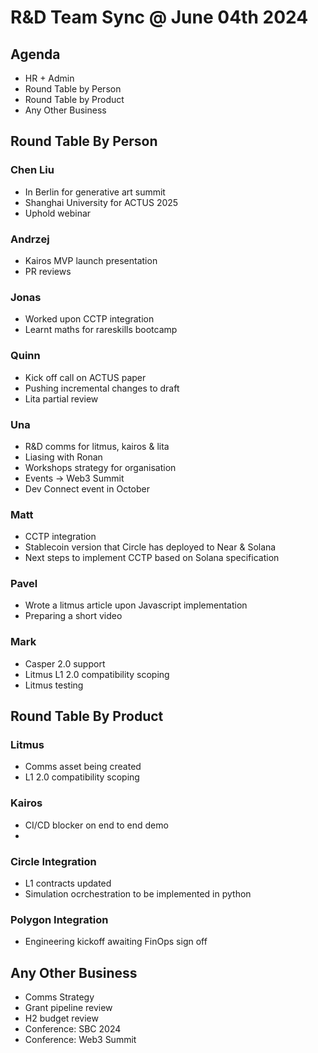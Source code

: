# R&D Team Sync @ June 04th 2024

## Agenda

- HR + Admin
- Round Table by Person 
- Round Table by Product
- Any Other Business

## Round Table By Person

### Chen Liu

- In Berlin for generative art summit
- Shanghai University for ACTUS 2025
- Uphold webinar

### Andrzej

- Kairos MVP launch presentation
- PR reviews

### Jonas

- Worked upon CCTP integration
- Learnt maths for rareskills bootcamp

### Quinn

- Kick off call on ACTUS paper
- Pushing incremental changes to draft
- Lita partial review

### Una

- R&D comms for litmus, kairos & lita
- Liasing with Ronan
- Workshops strategy for organisation
- Events -> Web3 Summit
- Dev Connect event in October

### Matt

- CCTP integration
- Stablecoin version that Circle has deployed to Near & Solana
- Next steps to implement CCTP based on Solana specification

### Pavel

- Wrote a litmus article upon Javascript implementation
- Preparing a short video

### Mark

- Casper 2.0 support
- Litmus L1 2.0 compatibility scoping
- Litmus testing

## Round Table By Product

### Litmus

- Comms asset being created
- L1 2.0 compatibility scoping

### Kairos

- CI/CD blocker on end to end demo
- 

### Circle Integration

- L1 contracts updated
- Simulation ocrchestration to be implemented in python

### Polygon Integration

- Engineering kickoff awaiting FinOps sign off

## Any Other Business

- Comms Strategy
- Grant pipeline review 
- H2 budget review
- Conference: SBC 2024
- Conference: Web3 Summit
